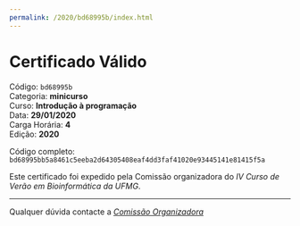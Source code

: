```yaml
---
permalink: /2020/bd68995b/index.html
---
```


# Certificado Válido

Código: `bd68995b`<br>
Categoria: **minicurso**<br>
Curso: **Introdução à programação**<br>
Data: **29/01/2020**<br>
Carga Horária: **4**<br>
Edição: **2020**<br>


Código completo: `bd68995bb5a8461c5eeba2d64305408eaf4dd3faf41020e93445141e81415f5a`


Este certificado foi expedido pela Comissão organizadora do *IV Curso de Verão em Bioinformática da UFMG*.

----

Qualquer dúvida contacte a [_Comissão Organizadora_](<mailto:cursobioinfoufmg@gmail.com$subject=[Certificados]>)

